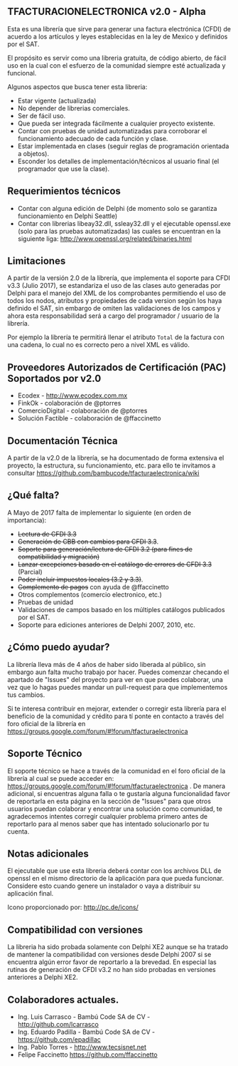 TFACTURACIONELECTRONICA v2.0 - Alpha
--------------------------------------
Esta es una librería que sirve para generar una factura electrónica (CFDI) de acuerdo a los artículos y leyes establecidas en la ley de Mexico y definidos por el SAT.

El propósito es servir como una libreria gratuita, de código abierto, de fácil uso en la cual con el esfuerzo de la comunidad siempre esté actualizada y funcional.

Algunos aspectos que busca tener esta libreria:

- Estar vigente (actualizada)
- No depender de librerias comerciales.
- Ser de fácil uso.
- Que pueda ser integrada fácilmente a cualquier proyecto existente.
- Contar con pruebas de unidad automatizadas para corroborar el funcionamiento adecuado de cada función y clase.
- Estar implementada en clases (seguir reglas de programación orientada a objetos).
- Esconder los detalles de implementación/técnicos al usuario final (el programador que use la clase).

Requerimientos técnicos
------------
- Contar con alguna edición de Delphi (de momento solo se garantiza funcionamiento en Delphi Seattle)
- Contar con librerias libeay32.dll, ssleay32.dll y el ejecutable openssl.exe (solo para las pruebas automatizadas) las cuales se encuentran en la siguiente liga: <http://www.openssl.org/related/binaries.html>


Limitaciones
--------------
A partir de la versión 2.0 de la librería, que implementa el soporte para CFDI v3.3 (Julio 2017), se estandariza el uso de las clases auto generadas por Delphi para el manejo del XML de los comprobantes permitiendo el uso de todos los nodos, atributos y propiedades de cada version según los haya definido el SAT, sin embargo de omiten las validaciones de los campos y ahora esta responsabilidad será a cargo del programador / usuario de la librería.

Por ejemplo la librería te permitirá llenar el atributo `Total` de la factura con una cadena, lo cual no es correcto pero a nivel XML es válido.

Proveedores Autorizados de Certificación (PAC) Soportados por v2.0
-------------
* Ecodex - <http://www.ecodex.com.mx>
* FinkOk - colaboración de @ptorres
* ComercioDigital - colaboración de @ptorres
* Solución Factible - colaboración de @ffaccinetto 

Documentación Técnica
-------------
A partir de la v2.0 de la librería, se ha documentado de forma extensiva el proyecto, la estructura, su funcionamiento, etc. para ello te invitamos a consultar <https://github.com/bambucode/tfacturaelectronica/wiki>

¿Qué falta?
-------------------
A Mayo de 2017 falta de implementar lo siguiente (en orden de importancia):

- ~~Lectura de CFDI 3.3~~
- ~~Generación de CBB con cambios para CFDI 3.3~~.
- ~~Soporte para generación/lectura de CFDI 3.2 (para fines de compatibilidad y migración)~~
- ~~Lanzar excepciones basado en el catálogo de errores de CFDI 3.3~~ (Parcial)
- ~~Poder incluir impuestos locales (3.2 y 3.3)~~.
- ~~Complemento de pagos~~ con ayuda de @ffaccinetto
- Otros complementos (comercio electronico, etc.)
- Pruebas de unidad
- Validaciones de campos basado en los múltiples catálogos publicados por el SAT.
- Soporte para ediciones anteriores de Delphi 2007, 2010, etc.

¿Cómo puedo ayudar?
-------------------
La librería lleva más de 4 años de haber sido liberada al público, sin embargo aun falta mucho trabajo por hacer. Puedes comenzar checando el apartado de "Issues" del proyecto para ver en que puedes colaborar, una vez que lo hagas puedes mandar un pull-request para que implementemos tus cambios.

Si te interesa contribuir en mejorar, extender o corregir esta librería para el beneficio de la comunidad y crédito para tí ponte en contacto a través del foro oficial de la librería en <https://groups.google.com/forum/#!forum/tfacturaelectronica>

Soporte Técnico
------------
El soporte técnico se hace a través de la comunidad en el foro oficial de la librería al cual se puede acceder en: <https://groups.google.com/forum/#!forum/tfacturaelectronica> . De manera adicional, si encuentras alguna falla o te gustaría alguna funcionalidad favor de reportarla en esta página en la sección de "Issues" para que otros usuarios puedan colaborar y encontrar una solución como comunidad, te agradecemos intentes corregir cualquier problema primero antes de reportarlo para al menos saber que has intentado solucionarlo por tu cuenta.

Notas adicionales
------------
El ejecutable que use esta libreria deberá contar con los archivos DLL de openssl en el mismo directorio de la
aplicación para que pueda funcionar. Considere esto cuando genere un instalador o vaya a distribuir su aplicación
final.

Icono proporcionado por: http://pc.de/icons/

Compatibilidad con versiones
------------
La libreria ha sido probada solamente con Delphi XE2 aunque se ha tratado de mantener la compatibilidad con versiones desde Delphi 2007 si se encuentra algún error favor de reportarlo a la brevedad. En especial las rutinas de generación de CFDI v3.2 no han sido probadas en versiones anteriores a Delphi XE2.

Colaboradores actuales.
-------------
* Ing. Luis Carrasco - Bambú Code SA de CV - <http://github.com/lcarrasco>
* Ing. Eduardo  Padilla - Bambú Code SA de CV - <https://github.com/epadillac>
* Ing. Pablo Torres - <http://www.tecsisnet.net>
* Felipe Faccinetto <https://github.com/ffaccinetto>
